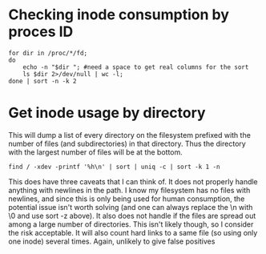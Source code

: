 # Checking inode consumption by proces ID

```
for dir in /proc/*/fd;
do
    echo -n "$dir "; #need a space to get real columns for the sort
    ls $dir 2>/dev/null | wc -l;
done | sort -n -k 2
```

# Get inode usage by directory

This will dump a list of every directory on the filesystem prefixed with the number of files (and subdirectories) in that directory. Thus the directory with the largest number of files will be at the bottom.
```
find / -xdev -printf '%h\n' | sort | uniq -c | sort -k 1 -n
```

This does have three caveats that I can think of. It does not properly handle anything with newlines in the path. I know my filesystem has no files with newlines, and since this is only being used for human consumption, the potential issue isn't worth solving (and one can always replace the \n with \0 and use sort -z above). It also does not handle if the files are spread out among a large number of directories. This isn't likely though, so I consider the risk acceptable. It will also count hard links to a same file (so using only one inode) several times. Again, unlikely to give false positives
